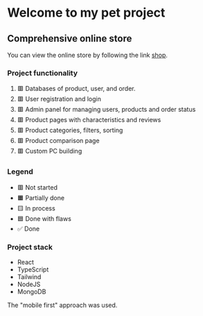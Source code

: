 # Welcome to my pet project

## Comprehensive online store

You can view the online store by following the link [shop](https://pryadadev.github.io/shop).

### Project functionality

1. 🟥 Databases of product, user, and order.
2. 🟥 User registration and login
3. 🟥 Admin panel for managing users, products and order status
4. 🟥 Product pages with characteristics and reviews
5. 🟥 Product categories, filters, sorting
6. 🟥 Product comparison page
7. 🟥 Custom PC building

### Legend

- 🟥 Not started
- 🟧 Partially done
- 🟨 In process
- 🟦 Done with flaws
- ✅ Done

### Project stack

- React
- TypeScript
- Tailwind
- NodeJS
- MongoDB

The "mobile first" approach was used.

